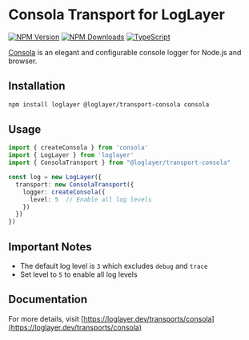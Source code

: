 # Consola Transport for LogLayer

[![NPM Version](https://img.shields.io/npm/v/%40loglayer%2Ftransport-consola)](https://www.npmjs.com/package/@loglayer/transport-consola)
[![NPM Downloads](https://img.shields.io/npm/dm/%40loglayer%2Ftransport-consola)](https://www.npmjs.com/package/@loglayer/transport-consola)
[![TypeScript](https://img.shields.io/badge/%3C%2F%3E-TypeScript-%230074c1.svg)](http://www.typescriptlang.org/)

[Consola](https://github.com/unjs/consola) is an elegant and configurable console logger for Node.js and browser.

## Installation

```bash
npm install loglayer @loglayer/transport-consola consola
```

## Usage

```typescript
import { createConsola } from 'consola'
import { LogLayer } from 'loglayer'
import { ConsolaTransport } from "@loglayer/transport-consola"

const log = new LogLayer({
  transport: new ConsolaTransport({
    logger: createConsola({
      level: 5  // Enable all log levels
    })
  })
})
```

## Important Notes

- The default log level is `3` which excludes `debug` and `trace`
- Set level to `5` to enable all log levels

## Documentation

For more details, visit [https://loglayer.dev/transports/consola](https://loglayer.dev/transports/consola)
